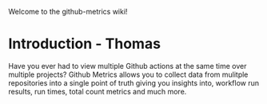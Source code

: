 Welcome to the github-metrics wiki!

# Introduction - Thomas

Have you ever had to view multiple Github actions at the same time over multiple projects? Github Metrics allows you to collect data from mulitple repositories into a single point of truth giving you insights into, workflow run results, run times, total count metrics and much more.


